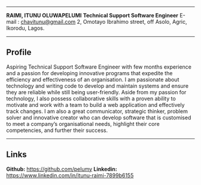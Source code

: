 ----------------
 **RAIMI, ITUNU OLUWAPELUMI**
 **Technical Support Software Engineer**
E-mail : chavitunu@gmail.com
2, Omotayo Ibrahimo street, off Asolo, Agric, Ikorodu, Lagos.


------
 **Profile**
------
Aspiring Technical Support Software Engineer with few months experience and a passion for developing innovative programs that expedite the efficiency and effectiveness of an organisation. I am passionate about technology and writing code to
develop and maintain systems and ensure they are reliable while still being user-friendly. Aside from my passion for technology, I also possess collaborative skills with a proven ability to motivate and work with a team to build a web application and effectively track changes. I am also a great communicator, strategic thinker, problem solver and innovative creator who can develop software that is customised to meet a company’s organisational needs, highlight their core competencies, and further their success.

-----
 **Links**
-----
 **Github:**  https://github.com/pelumy
 **Linkedin:**  https://www.linkedin.com/in/itunu-raimi-7899b6155
